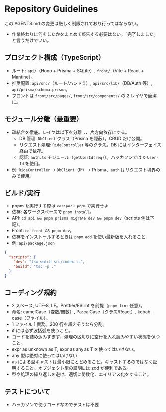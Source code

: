 ﻿# Repository Guidelines

この AGENTS.md の変更は厳しく制限されており行ってはならない。

- 作業終わりに何をしたかをまとめて報告する必要はない。「完了しました」と言うだけでいい。

## プロジェクト構成（TypeScript）

- ルート: `api/`（Hono + Prisma + SQLite）, `front/`（Vite + React + Mantine）。
- 推奨配置: `api/src/`（ルート/ハンドラ）, `api/src/lib/`（DB/Auth 等）, `api/prisma/schema.prisma`。
- フロントは `front/src/pages/`, `front/src/components/` の 2 レイヤで簡潔に。

## モジュール分離（最重要）

- 疎結合を徹底。レイヤは以下を分離し、片方向依存にする。
  - DB 管理: `DbClient` クラス（Prisma を隠蔽）。CRUD だけ公開。
  - リクエスト処理: `RideController` 等のクラス。DB にはインターフェイス経由で依存。
  - 認証: `auth.ts` モジュール（`getUserId(req)`）。ハッカソンでは `X-User-Id` を使用。
- 例: `RideController` → `DbClient`（IF）→ Prisma、`auth` はリクエスト境界のみで使用。

## ビルド/実行

- pnpm を実行する際は `corepack pnpm` で実行せよ
- 依存: 各ワークスペースで `pnpm install`。
- API: `cd api && pnpm prisma migrate dev && pnpm dev`（scripts 例は下記）。
- Front: `cd front && pnpm dev`。
- 依存をインストールするときは `pnpm add` を使い最新版を入れること
- 例: `api/package.json`

```json
{
  "scripts": {
    "dev": "tsx watch src/index.ts",
    "build": "tsc -p ."
  }
}
```

## コーディング規約

- 2 スペース, UTF-8, LF。Prettier/ESLint を前提（`pnpm lint` 任意）。
- 命名: camelCase（変数/関数）, PascalCase（クラス/React）, kebab-case（ファイル）。
- 1 ファイル 1 責務。200 行を超えそうなら分割。
- if には必ず波括弧を使うこと。
- コードを詰め込みすぎず、処理の区切りに空行を入れ読みやすい状態を保つこと。
- expr as unknown as T, expr as any as T を使ってはいけない。
- any 型は絶対に使ってはいけない
- as による型キャストは最小限にとどめること。キャストするのではなく証明すること。オブジェクト型の証明には zod が便利である。
- 型や処理の繰り返しを避け、適切に関数化、エイリアス化をすること。

## テストについて

- ハッカソンで使うコードなのでテストは不要
